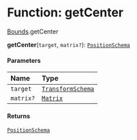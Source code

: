 # Function: getCenter

[Bounds](/auto-docs/editor/modules/Bounds.md).getCenter

**getCenter**(`target`, `matrix?`): [`PositionSchema`](/auto-docs/editor/interfaces/PositionSchema.md)

#### Parameters

| Name | Type |
| :------ | :------ |
| `target` | [`TransformSchema`](/auto-docs/editor/interfaces/TransformSchema-1.md) |
| `matrix?` | [`Matrix`](/auto-docs/editor/classes/Matrix.md) |

#### Returns

[`PositionSchema`](/auto-docs/editor/interfaces/PositionSchema.md)
